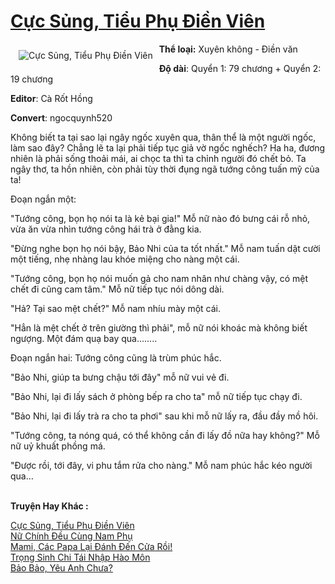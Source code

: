 <a href="https://utruyen.com/truyen/cuc-sung-tieu-phu-dien-vien/17257/" title="Cực Sủng, Tiểu Phụ Điền Viên"><h1>Cực Sủng, Tiểu Phụ Điền Viên</h1></a><div style="display:table"><img align="right" style="float: left; padding: 10px;" src="https://utruyen.com/images/story/200x260/cuc-sung-tieu-phu-dien-vien.jpg" alt="Cực Sủng, Tiểu Phụ Điền Viên"><b>Thể loại:</b> Xuyên không - Điền văn<p></p><b>Độ dài</b>: Quyển 1: 79 chương + Quyển 2: 19 chương<p></p><b>Editor</b>: Cà Rốt Hồng<p></p><b>Convert</b>: ngocquynh520<p></p>Không biết ta tại sao lại ngây ngốc xuyên qua, thân thể là một người ngốc, làm sao đây? Chẳng lẽ ta lại phải tiếp tục giả vờ ngốc nghếch? Ha ha, đương nhiên là phải sống thoải mái, ai chọc ta thì ta chỉnh người đó chết bỏ. Ta ngây thơ, ta hồn nhiên, còn phải tùy thời đụng ngã tướng công tuấn mỹ của ta!<p></p>Đoạn ngắn một:<p></p>"Tướng công, bọn họ nói ta là kẻ bại gia!" Mỗ nữ nào đó bưng cái rỗ nhỏ, vừa ăn vừa nhìn tướng công hái trà ở đằng kia.<p></p>"Đừng nghe bọn họ nói bậy, Bảo Nhi của ta tốt nhất." Mỗ nam tuấn dật cười một tiếng, nhẹ nhàng lau khóe miệng cho nàng một cái.<p></p>"Tướng công, bọn họ nói muốn gả cho nam nhân như chàng vậy, có mệt chết đi cũng cam tâm." Mỗ nữ tiếp tục nói dông dài.<p></p>"Hả? Tại sao mệt chết?" Mỗ nam nhíu mày một cái.<p></p>"Hẳn là mệt chết ở trên giường thì phải", mỗ nữ nói khoác mà không biết ngượng. Một đám quạ bay qua……..<p></p>Đoạn ngắn hai: Tướng công cũng là trùm phúc hắc.<p></p>"Bảo Nhi, giúp ta bưng chậu tới đây" mỗ nữ vui vẻ đi.  <p></p>"Bảo Nhi, lại đi lấy sách ở phòng bếp ra cho ta" mỗ nữ tiếp tục chạy đi.<p></p>"Bảo Nhi, lại đi lấy trà ra cho ta phơi" sau khi mỗ nữ lấy ra, đầu đầy mồ hôi.<p></p>"Tướng công, ta nóng quá, có thể không cần đi lấy đồ nữa hay không?" Mỗ nữ uỷ khuất phồng má.<p></p>"Được rồi, tới đây, vi phu tắm rửa cho nàng." Mỗ nam phúc hắc kéo người qua…</div><p><br><b>Truyện Hay Khác :</b></p><a href="https://utruyen.com/truyen/cuc-sung-tieu-phu-dien-vien/17257/" alt="Cực Sủng, Tiểu Phụ Điền Viên">Cực Sủng, Tiểu Phụ Điền Viên</a><br/><a href="https://utruyen.com/truyen/nu-chinh-deu-cung-nam-phu/19191/" alt="Nữ Chính Đều Cùng Nam Phụ">Nữ Chính Đều Cùng Nam Phụ</a><br/><a href="https://github.com/quanluxury/ngontinh_top100/tree/master/18978" alt="Mami, Các Papa Lại Đánh Đến Cửa Rồi!">Mami, Các Papa Lại Đánh Đến Cửa Rồi!</a><br/><a href="https://github.com/quanluxury/ngontinh_top100/tree/master/19322" alt="Trọng Sinh Chi Tái Nhập Hào Môn">Trọng Sinh Chi Tái Nhập Hào Môn</a><br/><a href="https://maps.google.sm/url?q=https%3A%2F%2Futruyen.com%2Ftruyen%2Fbao-bao-yeu-anh-chua%2F18961%2F" alt="Bảo Bảo, Yêu Anh Chưa?">Bảo Bảo, Yêu Anh Chưa?</a><br/>